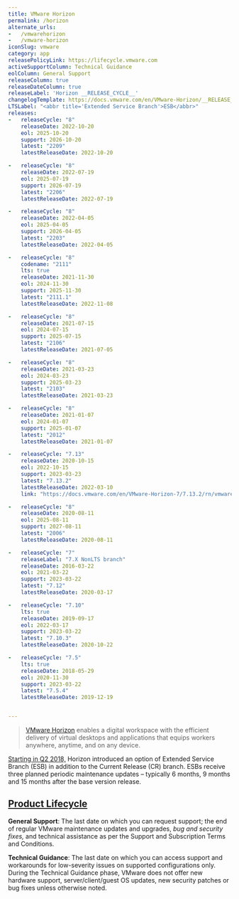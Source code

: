 ```yaml
---
title: VMware Horizon
permalink: /horizon
alternate_urls:
-   /vmwarehorizon
-   /vmware-horizon
iconSlug: vmware
category: app
releasePolicyLink: https://lifecycle.vmware.com
activeSupportColumn: Technical Guidance
eolColumn: General Support
releaseColumn: true
releaseDateColumn: true
releaseLabel: 'Horizon __RELEASE_CYCLE__'
changelogTemplate: https://docs.vmware.com/en/VMware-Horizon/__RELEASE_CYCLE__-__LATEST__/rn/vmware-horizon-__RELEASE_CYCLE__-{{"__LATEST__" | replace: ".","" }}-release-notes/index.html
LTSLabel: "<abbr title='Extended Service Branch'>ESB</abbr>"
releases:
-   releaseCycle: "8"
    releaseDate: 2022-10-20
    eol: 2025-10-20
    support: 2026-10-20
    latest: "2209"
    latestReleaseDate: 2022-10-20

-   releaseCycle: "8"
    releaseDate: 2022-07-19
    eol: 2025-07-19
    support: 2026-07-19
    latest: "2206"
    latestReleaseDate: 2022-07-19

-   releaseCycle: "8"
    releaseDate: 2022-04-05
    eol: 2025-04-05
    support: 2026-04-05
    latest: "2203"
    latestReleaseDate: 2022-04-05

-   releaseCycle: "8"
    codename: "2111"
    lts: true
    releaseDate: 2021-11-30
    eol: 2024-11-30
    support: 2025-11-30
    latest: "2111.1"
    latestReleaseDate: 2022-11-08

-   releaseCycle: "8"
    releaseDate: 2021-07-15
    eol: 2024-07-15
    support: 2025-07-15
    latest: "2106"
    latestReleaseDate: 2021-07-05

-   releaseCycle: "8"
    releaseDate: 2021-03-23
    eol: 2024-03-23
    support: 2025-03-23
    latest: "2103"
    latestReleaseDate: 2021-03-23

-   releaseCycle: "8"
    releaseDate: 2021-01-07
    eol: 2024-01-07
    support: 2025-01-07
    latest: "2012"
    latestReleaseDate: 2021-01-07

-   releaseCycle: "7.13"
    releaseDate: 2020-10-15
    eol: 2022-10-15
    support: 2023-03-23
    latest: "7.13.2"
    latestReleaseDate: 2022-03-10
    link: "https://docs.vmware.com/en/VMware-Horizon-7/7.13.2/rn/vmware-horizon-7-7132-release-notes/index.html"

-   releaseCycle: "8"
    releaseDate: 2020-08-11
    eol: 2025-08-11
    support: 2027-08-11
    latest: "2006"
    latestReleaseDate: 2020-08-11

-   releaseCycle: "7"
    releaseLabel: "7.X NonLTS branch"
    releaseDate: 2016-03-22
    eol: 2021-03-22
    support: 2023-03-22
    latest: "7.12"
    latestReleaseDate: 2020-03-17

-   releaseCycle: "7.10"
    lts: true
    releaseDate: 2019-09-17
    eol: 2022-03-17
    support: 2023-03-22
    latest: "7.10.3"
    latestReleaseDate: 2020-10-22

-   releaseCycle: "7.5"
    lts: true
    releaseDate: 2018-05-29
    eol: 2020-11-30
    support: 2023-03-22
    latest: "7.5.4"
    latestReleaseDate: 2019-12-19


---
```


> [VMware Horizon](https://www.vmware.com/products/horizon.html) enables a digital workspace with the efficient delivery of virtual desktops and applications that equips workers anywhere, anytime, and on any device.

[Starting in Q2 2018,](https://kb.vmware.com/s/article/52845) Horizon introduced an option of Extended Service Branch (ESB) in addition to the Current Release (CR) branch.  ESBs receive three planned periodic maintenance updates – typically 6 months, 9 months and 15 months after the base version release.

## [Product Lifecycle](https://lifecycle.vmware.com/)

**General Support**: The last date on which you can request support; the end of regular VMware maintenance updates and upgrades, _bug and security fixes,_ and technical assistance as per the Support and Subscription Terms and Conditions.

**Technical Guidance**: The last date on which you can access support and workarounds for low-severity issues on supported configurations only. During the Technical Guidance phase, VMware does not offer new hardware support, server/client/guest OS updates, new security patches or bug fixes unless otherwise noted.
